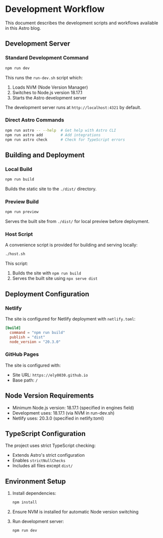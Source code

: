 # Development Workflow

This document describes the development scripts and workflows available in this Astro blog.

## Development Server

### Standard Development Command

```bash
npm run dev
```

This runs the `run-dev.sh` script which:
1. Loads NVM (Node Version Manager)
2. Switches to Node.js version 18.17.1
3. Starts the Astro development server

The development server runs at `http://localhost:4321` by default.

### Direct Astro Commands

```bash
npm run astro -- --help  # Get help with Astro CLI
npm run astro add        # Add integrations
npm run astro check      # Check for TypeScript errors
```

## Building and Deployment

### Local Build

```bash
npm run build
```

Builds the static site to the `./dist/` directory.

### Preview Build

```bash
npm run preview
```

Serves the built site from `./dist/` for local preview before deployment.

### Host Script

A convenience script is provided for building and serving locally:

```bash
./host.sh
```

This script:
1. Builds the site with `npm run build`
2. Serves the built site using `npx serve dist`

## Deployment Configuration

### Netlify

The site is configured for Netlify deployment with `netlify.toml`:

```toml
[build]
  command = "npm run build"
  publish = "dist"
  node_version = "20.3.0"
```

### GitHub Pages

The site is configured with:
- Site URL: `https://ely0030.github.io`
- Base path: `/`

## Node Version Requirements

- Minimum Node.js version: 18.17.1 (specified in engines field)
- Development uses: 18.17.1 (via NVM in run-dev.sh)
- Netlify uses: 20.3.0 (specified in netlify.toml)

## TypeScript Configuration

The project uses strict TypeScript checking:
- Extends Astro's strict configuration
- Enables `strictNullChecks`
- Includes all files except `dist/`

## Environment Setup

1. Install dependencies:
   ```bash
   npm install
   ```

2. Ensure NVM is installed for automatic Node version switching

3. Run development server:
   ```bash
   npm run dev
   ```